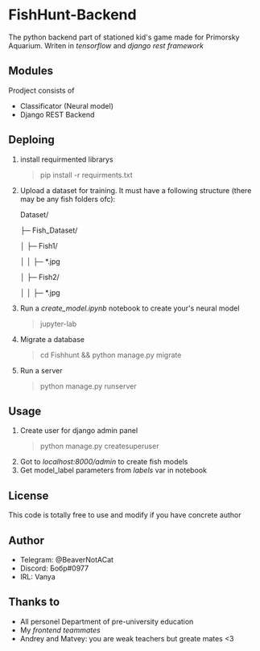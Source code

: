 # FishHunt-Backend
The python backend part of stationed kid's game made for Primorsky Aquarium. Writen in *tensorflow* and *django rest framework*

## Modules
Prodject consists of
- Classificator (Neural model)
- Django REST Backend

## Deploing
1. install requirmented librarys
    > pip install -r requirments.txt
2. Upload a dataset for training. It must have a following structure (there may be any fish folders ofc):

    Dataset/
    
    ├─ Fish_Dataset/
    
    │  ├─ Fish1/
    
    │  │  ├─ *.jpg
    
    │  ├─ Fish2/
    
    │  │  ├─ *.jpg
    
3. Run a *create_model.ipynb* notebook to create your's neural model
    > jupyter-lab
4. Migrate a database
    > cd Fishhunt && python manage.py migrate
5. Run a server
    > python manage.py runserver

## Usage
1. Create user for django admin panel
    > python manage.py createsuperuser
2. Got to *localhost:8000/admin* to create fish models
3. Get model_label parameters from *labels* var in notebook

## License
This code is totally free to use and modify if you have concrete author

## Author
- Telegram: @BeaverNotACat
- Discord: Бобр#0977
- IRL: Vanya

## Thanks to
- All personel Department of pre-university education
- My *frontend teammates*
- Andrey and Matvey: you are weak teachers but greate mates <3
